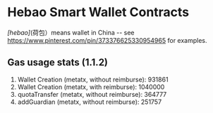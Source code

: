 # Hebao Smart Wallet Contracts

_[hebao]_(荷包）means wallet in China -- see https://www.pinterest.com/pin/373376625330954965 for examples.


## Gas usage stats (1.1.2)
1. Wallet Creation (metatx, without reimburse): 931861
2. Wallet Creation (metatx, with reimburse): 1040000
3. quotaTransfer (metatx, without reimburse): 364777
4. addGuardian (metatx, without reimburse):  251757
